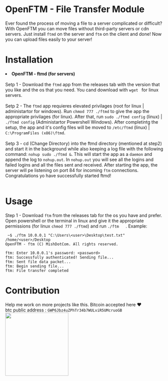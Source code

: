 # OpenFTM - File Transfer Module
Ever found the process of moving a file to a server complicated or difficult? With OpenFTM you can move files without third-party servers or cdn servers. Just install <code>ftmd</code> on the server and <code>ftm</code> on the client and done! Now you can upload files easily to your server!
# Installation
<li><strong>OpenFTM - ftmd (for servers)</strong></li><br>
Setp 1 - Download the <code>ftmd</code> app from the releases tab with the version that you like and the os that you need. You cand download with <code>wget <download_link></code>          for linux servers. <br><br>
Setp 2 - The <code>ftmd</code> app requieres elevated privilages (root for linux | administartor for windows). Run <code>chmod 777 ./ftmd</code> to give the app the appropriate privilages (for linux). After that, run <code>sudo ./ftmd config</code> (linux) | <code>./ftmd config</code> (Administartor Powershell Windows). After completintg the setup, the app and it's config files will be moved to <code>/etc/ftmd</code> (linux) | <code>C:\ProgramFiles (x86)\ftmd</code>. <br><br>
Setp 3 - cd (Change Directory) into the ftmd directory (mentioned at step2) and start it in the background while also keeping a log file with the following command: <code>nohup sudo ./ftmd &</code>. This will start the app as a <code>daemon</code> and append the log to <code>nohup.out</code>. In <code>nohup.out</code> you will see all the logins and failed logins and all the files sent and received. After starting the app, the server will pe listening on port 84 for incoming <code>ftm</code> connections. Congratulations yo have successfully started ftmd!<br><br>
<h1>Usage</h1>
Step 1 - Download <code>ftm</code> from the releases tab for the os you have and prefer. Open powershell or the terminal in linux and give it the appropriate permissions (for linux <code>chmod 777 ./ftmd</code>) and run <code>./ftm <ip_address> <local_file_path> <destination_directory></code>. Example:<br>
  
```text
 ~$ ./ftm 10.0.0.1 "C:\Users\<user>\Desktop\test.txt" /home/<user>/Desktop
OpenFTM - ftm (C) MishDotCom. All rights reserved.

ftm: Enter 10.0.0.1's password: <password>
ftm: Successfully authenticated! Sending file...
ftm: Sent file data packet...
ftm: Begin sending file...
ftm: File transfer completed
```
<h1>Contribution</h1>
Help me work on more projects like this. Bitcoin accepted here ❤️<br>
btc public address : <code>GWP6Jbz4uZPhTr34b7WULviR5UMcruoGB</code><br>
<img align="center" src="https://user-images.githubusercontent.com/79113564/140509285-c6fda55d-26fe-4a3e-af66-3e064e52c8d0.jpg" width="200">
